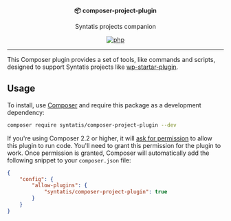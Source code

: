 <div align="center">
  <strong>📦 composer-project-plugin</strong>
  <p>Syntatis projects companion</p>
  
  [![php](https://github.com/syntatis/composer-project-plugin/actions/workflows/php.yml/badge.svg)](https://github.com/syntatis/composer-project-plugin/actions/workflows/php.yml)
  
</div>

---

This Composer plugin provides a set of tools, like commands and scripts, designed to support Syntatis projects like [wp-startar-plugin](https://github.com/syntatis/wp-starter-plugin).

## Usage

To install, use [Composer](https://getcomposer.org/) and require this package as a development dependency:

```bash
composer require syntatis/composer-project-plugin --dev
```

If you're using Composer 2.2 or higher, it will [ask for permission](https://blog.packagist.com/composer-2-2/#more-secure-plugin-execution) to allow this plugin to run code. You'll need to grant this permission for the plugin to work. Once permission is granted, Composer will automatically add the following snippet to your `composer.json` file:

```json
{
	"config": {
		"allow-plugins": {
			"syntatis/composer-project-plugin": true
		}
	}
}
```
